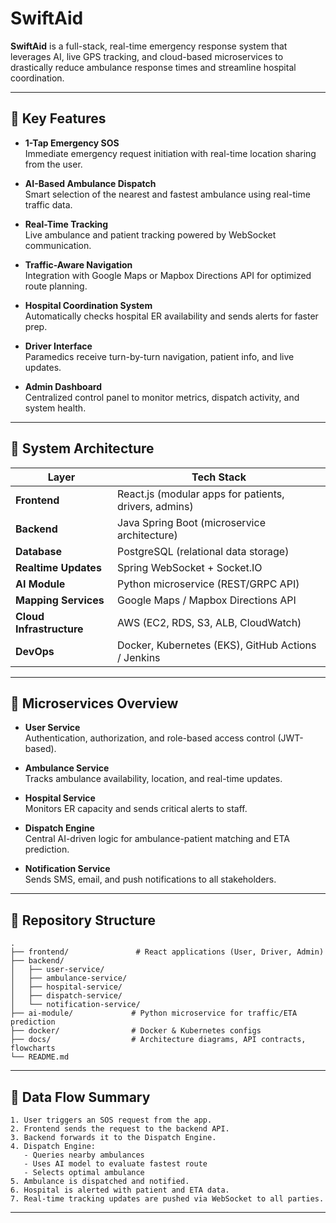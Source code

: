# SwiftAid

**SwiftAid** is a full-stack, real-time emergency response system that leverages AI, live GPS tracking, and cloud-based microservices to drastically reduce ambulance response times and streamline hospital coordination.

---

## 🚀 Key Features

- **1-Tap Emergency SOS**  
  Immediate emergency request initiation with real-time location sharing from the user.

- **AI-Based Ambulance Dispatch**  
  Smart selection of the nearest and fastest ambulance using real-time traffic data.

- **Real-Time Tracking**  
  Live ambulance and patient tracking powered by WebSocket communication.

- **Traffic-Aware Navigation**  
  Integration with Google Maps or Mapbox Directions API for optimized route planning.

- **Hospital Coordination System**  
  Automatically checks hospital ER availability and sends alerts for faster prep.

- **Driver Interface**  
  Paramedics receive turn-by-turn navigation, patient info, and live updates.

- **Admin Dashboard**  
  Centralized control panel to monitor metrics, dispatch activity, and system health.

---

## 🧱 System Architecture

| Layer                | Tech Stack                                      |
|----------------------|--------------------------------------------------|
| **Frontend**         | React.js (modular apps for patients, drivers, admins) |
| **Backend**          | Java Spring Boot (microservice architecture)     |
| **Database**         | PostgreSQL (relational data storage)             |
| **Realtime Updates** | Spring WebSocket + Socket.IO                     |
| **AI Module**        | Python microservice (REST/GRPC API)              |
| **Mapping Services** | Google Maps / Mapbox Directions API              |
| **Cloud Infrastructure** | AWS (EC2, RDS, S3, ALB, CloudWatch)         |
| **DevOps**           | Docker, Kubernetes (EKS), GitHub Actions / Jenkins |

---

## 🔧 Microservices Overview

- **User Service**  
  Authentication, authorization, and role-based access control (JWT-based).

- **Ambulance Service**  
  Tracks ambulance availability, location, and real-time updates.

- **Hospital Service**  
  Monitors ER capacity and sends critical alerts to staff.

- **Dispatch Engine**  
  Central AI-driven logic for ambulance-patient matching and ETA prediction.

- **Notification Service**  
  Sends SMS, email, and push notifications to all stakeholders.

---

## 📂 Repository Structure

```text
.
├── frontend/               # React applications (User, Driver, Admin)
├── backend/
│   ├── user-service/
│   ├── ambulance-service/
│   ├── hospital-service/
│   ├── dispatch-service/
│   └── notification-service/
├── ai-module/             # Python microservice for traffic/ETA prediction
├── docker/                # Docker & Kubernetes configs
├── docs/                  # Architecture diagrams, API contracts, flowcharts
└── README.md
```
---

## 🔄 Data Flow Summary

```text
1. User triggers an SOS request from the app.
2. Frontend sends the request to the backend API.
3. Backend forwards it to the Dispatch Engine.
4. Dispatch Engine:
   - Queries nearby ambulances
   - Uses AI model to evaluate fastest route
   - Selects optimal ambulance
5. Ambulance is dispatched and notified.
6. Hospital is alerted with patient and ETA data.
7. Real-time tracking updates are pushed via WebSocket to all parties.
```
---
